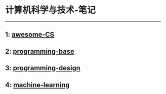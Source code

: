 # 计算机科学与技术-笔记

---
## 1: [awesome-CS](https://github.com/yaowenwu/CS-Notes/tree/master/awesome-CS)
## 2: [programming-base](https://github.com/yaowenwu/CS-Note/tree/master/programming-base)
## 3: [programming-design](https://github.com/yaowenwu/CS-Note/tree/master/programming-design)
## 4: [machine-learning](https://github.com/yaowenwu/CS-Notes/tree/master/machine-learning)

